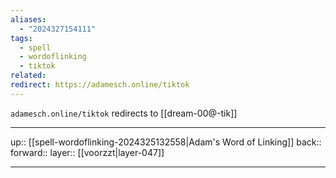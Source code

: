 ```yaml
---
aliases:
  - "2024327154111"
tags:
  - spell
  - wordoflinking
  - tiktok
related: 
redirect: https://adamesch.online/tiktok
---
```


`adamesch.online/tiktok` redirects to [[dream-00@-tik]]

***

up:: [[spell-wordoflinking-2024325132558|Adam's Word of Linking]]
back:: 
forward:: 
layer:: [[voorzzt|layer-047]]

***
